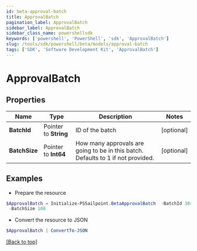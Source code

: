 ```yaml
---
id: beta-approval-batch
title: ApprovalBatch
pagination_label: ApprovalBatch
sidebar_label: ApprovalBatch
sidebar_class_name: powershellsdk
keywords: ['powershell', 'PowerShell', 'sdk', 'ApprovalBatch'] 
slug: /tools/sdk/powershell/beta/models/approval-batch
tags: ['SDK', 'Software Development Kit', 'ApprovalBatch']
---
```



# ApprovalBatch

## Properties

Name | Type | Description | Notes
------------ | ------------- | ------------- | -------------
**BatchId** |  Pointer to **String** | ID of the batch | [optional] 
**BatchSize** |  Pointer to **Int64** | How many approvals are going to be in this batch. Defaults to 1 if not provided. | [optional] 

## Examples

- Prepare the resource
```powershell
$ApprovalBatch = Initialize-PSSailpoint.BetaApprovalBatch  -BatchId 38453251-6be2-5f8f-df93-5ce19e295837 `
 -BatchSize 100
```

- Convert the resource to JSON
```powershell
$ApprovalBatch | ConvertTo-JSON
```


[[Back to top]](#) 

